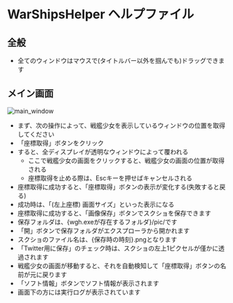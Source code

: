 # WarShipsHelper ヘルプファイル

## 全般
- 全てのウィンドウはマウスで(タイトルバー以外を掴んでも)ドラッグできます

## メイン画面
![main_window](https://cloud.githubusercontent.com/assets/3734392/21482706/f0c130cc-cbba-11e6-81a5-6205e7c2dd82.png)

- まず、次の操作によって、戦艦少女を表示しているウィンドウの位置を取得してください
 - 「座標取得」ボタンをクリック
 - すると、全ディスプレイが透明なウィンドウによって覆われる
   - ここで戦艦少女の画面をクリックすると、戦艦少女の画面の位置が取得される
   - 座標取得を止める際は、Escキーを押せばキャンセルされる
 - 座標取得に成功すると、「座標取得」ボタンの表示が変化する(失敗すると戻る)
  - 成功時は、「(左上座標) 画面サイズ」といった表示になる
- 座標取得に成功すると、「画像保存」ボタンでスクショを保存できます
 - 保存フォルダは、{wgh.exeが存在するフォルダ}/pic/です
  - 「開」ボタンで保存フォルダがエクスプローラから開かれます
 - スクショのファイル名は、{保存時の時刻}.pngとなります
 - 「Twitter用に保存」のチェック時は、スクショの左上1ピクセルが僅かに透過されます
- 戦艦少女の画面が移動すると、それを自動検知して「座標取得」ボタンの名前が元に戻ります
- 「ソフト情報」ボタンでソフト情報が表示されます
- 画面下の方には実行ログが表示されています

